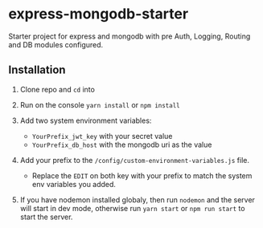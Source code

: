 # express-mongodb-starter
Starter project for express and mongodb with pre Auth, Logging, Routing and DB modules configured. 

## Installation 

1. Clone repo and `cd` into 

2. Run on the console
`yarn install` or `npm install`

3. Add two system environment variables:  
    - `YourPrefix_jwt_key` with your secret value  
    - `YourPrefix_db_host` with the mongodb uri as the value 
  
4. Add your prefix to the `/config/custom-environment-variables.js` file.
    - Replace the `EDIT` on both key with your prefix to match the system env variables you added. 
    
5. If you have nodemon installed globaly, then run `nodemon` and the server will start in dev mode, otherwise run `yarn start` or `npm run start` to start the server. 
